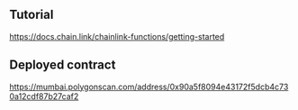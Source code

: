 ## Tutorial

https://docs.chain.link/chainlink-functions/getting-started

## Deployed contract

https://mumbai.polygonscan.com/address/0x90a5f8094e43172f5dcb4c730a12cdf87b27caf2